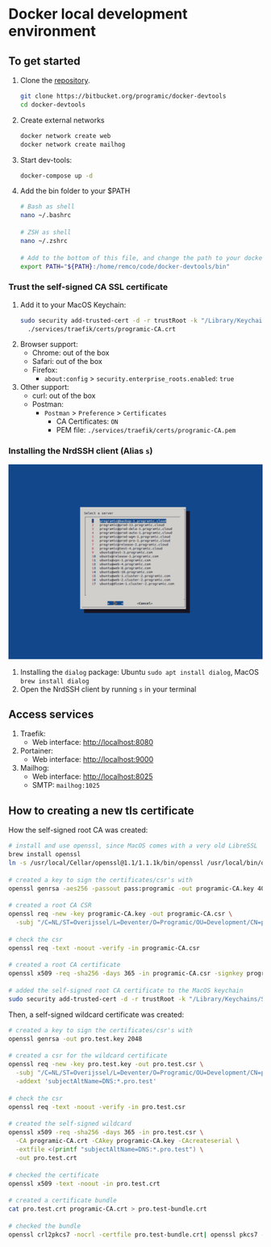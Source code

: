 # Docker local development environment

## To get started
1. Clone the [repository](https://bitbucket.org/programic/docker-devtools).
   ```bash
   git clone https://bitbucket.org/programic/docker-devtools
   cd docker-devtools
   ```
3. Create external networks
   ```bash
   docker network create web
   docker network create mailhog
   ```
3. Start dev-tools:
   ```bash
   docker-compose up -d
   ```
4. Add the bin folder to your $PATH
   ```bash
   # Bash as shell
   nano ~/.bashrc 
   
   # ZSH as shell
   nano ~/.zshrc
   
   # Add to the bottom of this file, and change the path to your docker-devtools folder
   export PATH="${PATH}:/home/remco/code/docker-devtools/bin"
   ```

### Trust the self-signed CA SSL certificate
1. Add it to your MacOS Keychain:
   ```bash
   sudo security add-trusted-cert -d -r trustRoot -k "/Library/Keychains/System.keychain" \
     ./services/traefik/certs/programic-CA.crt
   ```
2. Browser support:
   * Chrome: out of the box
   * Safari: out of the box
   * Firefox:
      * `about:config` > `security.enterprise_roots.enabled`: `true`
3. Other support:
   * curl: out of the box
   * Postman:
     * `Postman` > `Preference` > `Certificates`
       * CA Certificates: `ON`
       * PEM file: `./services/traefik/certs/programic-CA.pem`

### Installing the NrdSSH client (Alias `s`)
![NrdSSH client screenshot](readme-assets/nrdssh-client.png)

1. Installing the `dialog` package: Ubuntu `sudo apt install dialog`, MacOS `brew install dialog`
2. Open the NrdSSH client by running `s` in your terminal

## Access services
1. Traefik:
   - Web interface: [http://localhost:8080](http://localhost:8080)
2. Portainer: 
   - Web interface: [http://localhost:9000](http://localhost:9000)
3. Mailhog: 
   - Web interface: [http://localhost:8025](http://localhost:8025)
   - SMTP: `mailhog:1025`
    
## How to creating a new tls certificate
How the self-signed root CA was created:

```bash
# install and use openssl, since MacOS comes with a very old LibreSSL
brew install openssl
ln -s /usr/local/Cellar/openssl@1.1/1.1.1k/bin/openssl /usr/local/bin/openssl

# created a key to sign the certificates/csr's with
openssl genrsa -aes256 -passout pass:programic -out programic-CA.key 4096

# created a root CA CSR
openssl req -new -key programic-CA.key -out programic-CA.csr \
  -subj "/C=NL/ST=Overijssel/L=Deventer/O=Programic/OU=Development/CN=programic.com/emailAddress=development@programic.com"

# check the csr
openssl req -text -noout -verify -in programic-CA.csr

# created a root CA certificate
openssl x509 -req -sha256 -days 365 -in programic-CA.csr -signkey programic-CA.key -out programic-CA.crt

# added the self-signed root CA certificate to the MacOS keychain 
sudo security add-trusted-cert -d -r trustRoot -k "/Library/Keychains/System.keychain" ./programic-CA.crt
```

Then, a self-signed wildcard certificate was created:

```bash
# created a key to sign the certificates/csr's with
openssl genrsa -out pro.test.key 2048

# created a csr for the wildcard certificate
openssl req -new -key pro.test.key -out pro.test.csr \
  -subj "/C=NL/ST=Overijssel/L=Deventer/O=Programic/OU=Development/CN=pro.test/emailAddress=development@programic.com" \
  -addext 'subjectAltName=DNS:*.pro.test'

# check the csr
openssl req -text -noout -verify -in pro.test.csr

# created the self-signed wildcard
openssl x509 -req -sha256 -days 365 -in pro.test.csr \
  -CA programic-CA.crt -CAkey programic-CA.key -CAcreateserial \
  -extfile <(printf "subjectAltName=DNS:*.pro.test") \
  -out pro.test.crt

# checked the certificate
openssl x509 -text -noout -in pro.test.crt

# created a certificate bundle
cat pro.test.crt programic-CA.crt > pro.test-bundle.crt

# checked the bundle
openssl crl2pkcs7 -nocrl -certfile pro.test-bundle.crt| openssl pkcs7 -print_certs -noout
```
